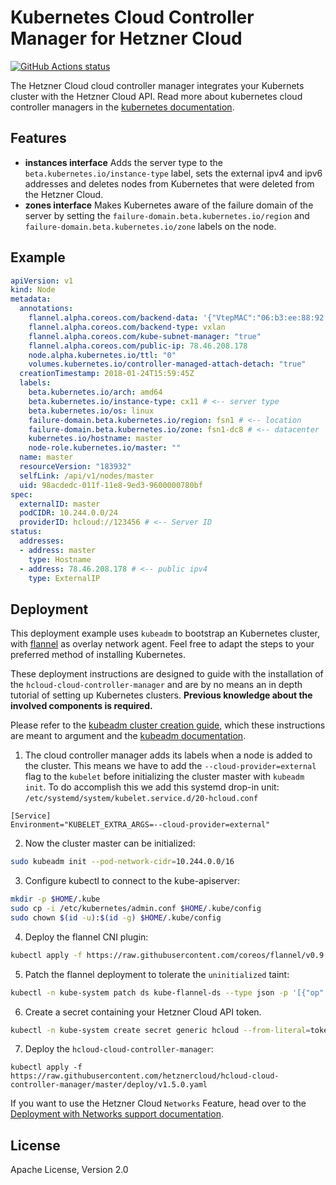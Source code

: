 # Kubernetes Cloud Controller Manager for Hetzner Cloud
[![GitHub Actions status](https://github.com/hetznercloud/hcloud-cloud-controller-manager/workflows/Run%20tests/badge.svg)](https://github.com/hetznercloud/hcloud-cloud-controller-manager/actions)

The Hetzner Cloud cloud controller manager integrates your Kubernets cluster with the Hetzner Cloud API.
Read more about kubernetes cloud controller managers in the [kubernetes documentation](https://kubernetes.io/docs/tasks/administer-cluster/running-cloud-controller/).

## Features

- **instances interface**
Adds the server type to the `beta.kubernetes.io/instance-type` label, sets the external ipv4 and ipv6 addresses and deletes nodes from Kubernetes that were deleted from the Hetzner Cloud.
- **zones interface**
Makes Kubernetes aware of the failure domain of the server by setting the `failure-domain.beta.kubernetes.io/region` and `failure-domain.beta.kubernetes.io/zone` labels on the node.

## Example

```yaml
apiVersion: v1
kind: Node
metadata:
  annotations:
    flannel.alpha.coreos.com/backend-data: '{"VtepMAC":"06:b3:ee:88:92:36"}'
    flannel.alpha.coreos.com/backend-type: vxlan
    flannel.alpha.coreos.com/kube-subnet-manager: "true"
    flannel.alpha.coreos.com/public-ip: 78.46.208.178
    node.alpha.kubernetes.io/ttl: "0"
    volumes.kubernetes.io/controller-managed-attach-detach: "true"
  creationTimestamp: 2018-01-24T15:59:45Z
  labels:
    beta.kubernetes.io/arch: amd64
    beta.kubernetes.io/instance-type: cx11 # <-- server type
    beta.kubernetes.io/os: linux
    failure-domain.beta.kubernetes.io/region: fsn1 # <-- location
    failure-domain.beta.kubernetes.io/zone: fsn1-dc8 # <-- datacenter
    kubernetes.io/hostname: master
    node-role.kubernetes.io/master: ""
  name: master
  resourceVersion: "183932"
  selfLink: /api/v1/nodes/master
  uid: 98acdedc-011f-11e8-9ed3-9600000780bf
spec:
  externalID: master
  podCIDR: 10.244.0.0/24
  providerID: hcloud://123456 # <-- Server ID
status:
  addresses:
  - address: master
    type: Hostname
  - address: 78.46.208.178 # <-- public ipv4
    type: ExternalIP
```

## Deployment

This deployment example uses `kubeadm` to bootstrap an Kubernetes cluster, with [flannel](https://github.com/coreos/flannel) as overlay network agent. Feel free to adapt the steps to your preferred method of installing Kubernetes.

These deployment instructions are designed to guide with the installation of the `hcloud-cloud-controller-manager` and are by no means an in depth tutorial of setting up Kubernetes clusters.
**Previous knowledge about the involved components is required.**

Please refer to the [kubeadm cluster creation guide](https://kubernetes.io/docs/setup/independent/create-cluster-kubeadm/), which these instructions are meant to argument and the [kubeadm documentation](https://kubernetes.io/docs/reference/setup-tools/kubeadm/kubeadm/).

1. The cloud controller manager adds its labels when a node is added to the cluster. This means we have to add the `--cloud-provider=external` flag to the `kubelet` before initializing the cluster master with `kubeadm init`.
To do accomplish this we add this systemd drop-in unit:
`/etc/systemd/system/kubelet.service.d/20-hcloud.conf`

```
[Service]
Environment="KUBELET_EXTRA_ARGS=--cloud-provider=external"
```

2. Now the cluster master can be initialized:

```sh
sudo kubeadm init --pod-network-cidr=10.244.0.0/16
```

3. Configure kubectl to connect to the kube-apiserver:

```sh
mkdir -p $HOME/.kube
sudo cp -i /etc/kubernetes/admin.conf $HOME/.kube/config
sudo chown $(id -u):$(id -g) $HOME/.kube/config
```

4. Deploy the flannel CNI plugin:

```sh
kubectl apply -f https://raw.githubusercontent.com/coreos/flannel/v0.9.1/Documentation/kube-flannel.yml
```

5. Patch the flannel deployment to tolerate the `uninitialized` taint:

```sh
kubectl -n kube-system patch ds kube-flannel-ds --type json -p '[{"op":"add","path":"/spec/template/spec/tolerations/-","value":{"key":"node.cloudprovider.kubernetes.io/uninitialized","value":"true","effect":"NoSchedule"}}]'
```

6. Create a secret containing your Hetzner Cloud API token.

```sh
kubectl -n kube-system create secret generic hcloud --from-literal=token=<hcloud API token>
```

7. Deploy the `hcloud-cloud-controller-manager`:

```
kubectl apply -f  https://raw.githubusercontent.com/hetznercloud/hcloud-cloud-controller-manager/master/deploy/v1.5.0.yaml

```

If you want to use the Hetzner Cloud `Networks` Feature, head over to the [Deployment with Networks support documentation](./docs/deploy_with_networks.md).


## License

Apache License, Version 2.0
